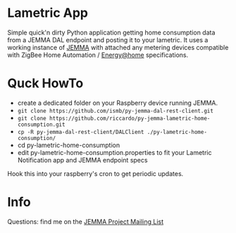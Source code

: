 # Lametric App

Simple quick'n dirty Python application getting home consumption data from a JEMMA DAL endpoint and posting it to your lametric.
It uses a working instance of [JEMMA](http://jemma.energy-home.org) with attached any metering devices compatible with ZigBee Home Automation / [Energy@home](www.energy-home.it) specifications.

# Quck HowTo

- create a dedicated folder on your Raspberry device running JEMMA.
- ```git clone https://github.com/ismb/py-jemma-dal-rest-client.git```
- ``git clone https://github.com/riccardo/py-jemma-lametric-home-consumption.git``
- ```cp -R py-jemma-dal-rest-client/DALClient ./py-lametric-home-consumption/```
- cd py-lametric-home-consumption
- edit py-lametric-home-consumption.properties to fit your Lametric Notification app and JEMMA endpoint specs

Hook this into your raspberry's cron to get periodic updates.

# Info

Questions: find me on the [JEMMA Project Mailing List](http://ismb.github.io/jemma/devteam.html)


